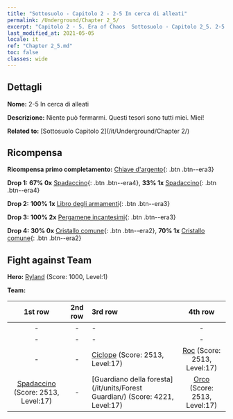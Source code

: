 ```yaml
---
title: "Sottosuolo - Capitolo 2 - 2-5 In cerca di alleati"
permalink: /Underground/Chapter 2_5/
excerpt: "Capitolo 2 - 5. Era of Chaos  Sottosuolo - Capitolo 2_5. 2-5 In cerca di alleati"
last_modified_at: 2021-05-05
locale: it
ref: "Chapter 2_5.md"
toc: false
classes: wide
---
```


## Dettagli

 **Nome:** 2-5 In cerca di alleati

 **Descrizione:** Niente può fermarmi. Questi tesori sono tutti miei. Miei!

 **Related to:** [Sottosuolo Capitolo 2](/it/Underground/Chapter 2/)

## Ricompensa

 **Ricompensa primo completamento:** [Chiave d'argento](/ItemsIT/con_693/){: .btn .btn--era3}

 **Drop 1:** **67% 0x** [Spadaccino](/ItemsIT/unt_193/){: .btn .btn--era4}, **33% 1x** [Spadaccino](/ItemsIT/unt_193/){: .btn .btn--era4}

 **Drop 2:** **100% 1x** [Libro degli armamenti](/ItemsIT/mat_18/){: .btn .btn--era3}

 **Drop 3:** **100% 2x** [Pergamene incantesimi](/ItemsIT/con_694/){: .btn .btn--era3}

 **Drop 4:** **30% 0x** [Cristallo comune](/ItemsIT/mat_11/){: .btn .btn--era2}, **70% 1x** [Cristallo comune](/ItemsIT/mat_11/){: .btn .btn--era2}


## Fight against Team
 **Hero:** [Ryland](/it/heroes/Ryland/) (Score: 1000, Level:1)

 **Team:**


  | 1st row | 2nd row | 3rd row | 4th row |
  |:----:|:----:|:----|:----:|
  | - | - | - | - |
  | - | - | - | - |
  | - | - | [Ciclope](/it/units/Cyclops/) (Score: 2513, Level:17)  | [Roc](/it/units/Roc/) (Score: 2513, Level:17)  |
  | [Spadaccino](/it/units/Swordsman/) (Score: 2513, Level:17)  | - | [Guardiano della foresta](/it/units/Forest Guardian/) (Score: 4221, Level:17)  | [Orco](/it/units/Orc/) (Score: 2513, Level:17)  |


